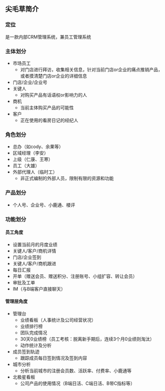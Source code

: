 ## 尖毛草简介

### 定位

是一款内部CRM管理系统，兼员工管理系统

### 主体划分

- 市场员工
  - 对门店进行拜访，收集相关信息，针对当前门店or企业的痛点推销产品，或者摸清楚门店or企业的详细信息
- 门店/企业/企业号
- 关键人
  - 对购买产品有话语权or影响力的人
- 商机
  - 当前主体购买产品的可能性
- 客户
  - 正在使用的看房日记的经纪人

### 角色划分

- 总办（如cody、余果等）
- 区域经理（李安）
- 上级（仁康、王寒）
- 员工（大雄）
- 外部代理人（临时工）
  - 非正式编制的外部人员，限制有限的资源和功能

### 产品划分

- 个人号、企业号、小鹿通、楼评

### 功能划分

#### 员工角度

- 设置当前月的月度业绩
- 关键人/客户/商机详情
- 门店/企业签到
- 关键人/客户/商机跟进
- 每日汇报
- 开单（赠送会员、赠送积分、注册账号、小组扩容、转让会员）
- 审批及工单
- IM（与B端客户直接聊天）

#### 管理层角度

- 管理台
  - 业绩看板（人事统计及公司经营状况）
  - 业绩排行榜
  - 团队完成情况
  - 30天0业绩榜（员工考核：脱离新手期后，连续3个月0业绩则淘汰）
  - 动作统计及分析
- 成员签到轨迹
  - 跟踪成员每日签到情况及签到内容
- 城市分析
  - 分析当前城市的注册会员数、活跃率、付费率、小鹿通等
- 北极星看板
  - 公司产品的使用情况（B端日活、C端日活、B带C指标等）

